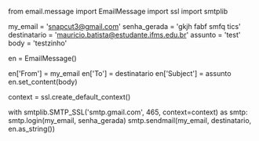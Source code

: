 from email.message import EmailMessage
import ssl
import smtplib

my_email = 'snapcut3@gmail.com'
senha_gerada = 'gkjh fabf smfq tics'
destinatario = 'mauricio.batista@estudante.ifms.edu.br'
assunto = 'test'
body = 'testzinho'

en = EmailMessage()

en['From'] = my_email
en['To'] = destinatario
en['Subject'] = assunto
en.set_content(body)

context = ssl.create_default_context()

with smtplib.SMTP_SSL('smtp.gmail.com', 465, context=context) as smtp:
    smtp.login(my_email, senha_gerada)
    smtp.sendmail(my_email, destinatario, en.as_string())

